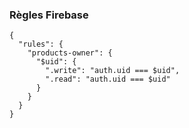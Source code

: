 ### Règles Firebase

    {
      "rules": {
        "products-owner": {
          "$uid": {
            ".write": "auth.uid === $uid",
            ".read": "auth.uid === $uid"
          }
        }
      }
    }

